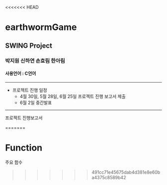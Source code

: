 <<<<<<< HEAD
# earthwormGame
## SWING Project
### 박지원 신하연 손효림 한아림
#### 사용언어 : C언어
___

+ 프로젝트 진행 일정 
  + 4월 30일, 5월 28일, 6월 25일 프로젝트 진행 보고서 제출
  + 6월 2일 중간발표

___
프로젝트 진행보고서

=======
# Function
주요 함수
>>>>>>> 491cc71e45675dab4d381e8e60ba4375c8589b42
